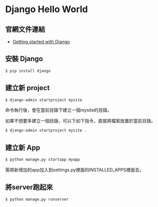 # Django Hello World

## 官網文件連結

* [Getting started with Django](https://www.djangoproject.com/start/)

## 安裝 Django

```bash
$ pip install django
```

## 建立新 project

```bash
$ django-admin startproject mysite
```
命令執行後，會在當前目錄下建立一個mysite的目錄。

如果不想要多建立一個目錄，可以下如下指令，直接將檔案放置於當前目錄。

```bash
$ django-admin startproject mysite .
```

## 建立新 App

```bash
$ python manage.py startapp myapp
```

需將新增加的app加入到settings.py裡面的INSTALLED_APPS裡面去。

## 將server跑起來

```bash
$ python manage.py runserver
```